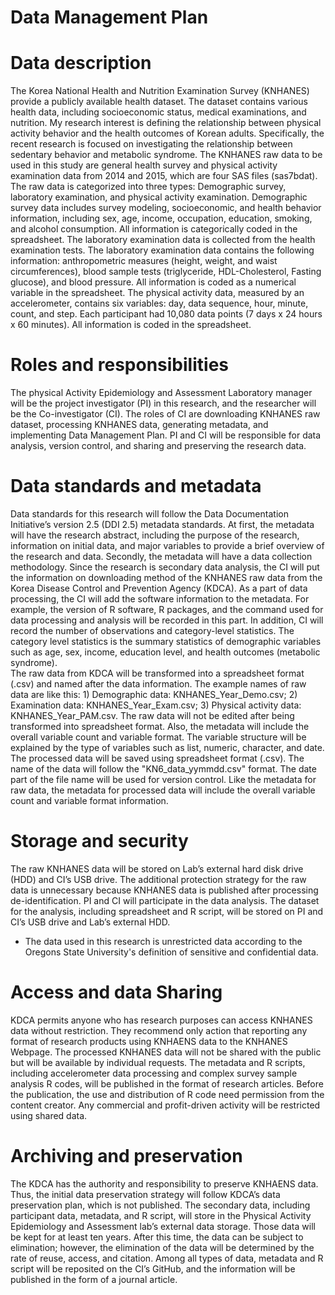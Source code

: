 # Data Management Plan

# Data description
The Korea National Health and Nutrition Examination Survey (KNHANES) provide a publicly available health dataset. The dataset contains various health data, including socioeconomic status, medical examinations, and nutrition. My research interest is defining the relationship between physical activity behavior and the health outcomes of Korean adults. Specifically, the recent research is focused on investigating the relationship between sedentary behavior and metabolic syndrome.
The KNHANES raw data to be used in this study are general health survey and physical activity examination data from 2014 and 2015, which are four SAS files (sas7bdat). The raw data is categorized into three types: Demographic survey, laboratory examination, and physical activity examination.  Demographic survey data includes survey modeling, socioeconomic, and health behavior information, including sex, age, income, occupation, education, smoking, and alcohol consumption. All information is categorically coded in the spreadsheet. The laboratory examination data is collected from the health examination tests. The laboratory examination data contains the following information: anthropometric measures (height, weight, and waist circumferences), blood sample tests (triglyceride, HDL-Cholesterol, Fasting glucose), and blood pressure. All information is coded as a numerical variable in the spreadsheet. The physical activity data, measured by an accelerometer, contains six variables: day, data sequence, hour, minute, count, and step. Each participant had 10,080 data points (7 days x 24 hours x 60 minutes). All information is coded in the spreadsheet.

# Roles and responsibilities
The physical Activity Epidemiology and Assessment Laboratory manager will be the project investigator (PI) in this research, and the researcher will be the Co-investigator (CI). The roles of CI are downloading KNHANES raw dataset, processing KNHANES data, generating metadata, and implementing Data Management Plan. PI and CI will be responsible for data analysis, version control, and sharing and preserving the research data.

# Data standards and metadata
Data standards for this research will follow the Data Documentation Initiative’s version 2.5 (DDI 2.5) metadata standards. At first, the metadata will have the research abstract, including the purpose of the research, information on initial data, and major variables to provide a brief overview of the research and data. Secondly, the metadata will have a data collection methodology. Since the research is secondary data analysis, the CI will put the information on downloading method of the KNHANES raw data from the Korea Disease Control and Prevention Agency (KDCA). As a part of data processing, the CI will add the software information to the metadata. For example, the version of R software, R packages, and the command used for data processing and analysis will be recorded in this part. In addition, CI will record the number of observations and category-level statistics. The category level statistics is the summary statistics of demographic variables such as age, sex, income, education level, and health outcomes (metabolic syndrome).   
The raw data from KDCA will be transformed into a spreadsheet format (.csv) and named after the data information. The example names of raw data are like this: 1) Demographic data: KNHANES_Year_Demo.csv; 2) Examination data: KNHANES_Year_Exam.csv; 3) Physical activity data: KNHANES_Year_PAM.csv. The raw data will not be edited after being transformed into spreadsheet format. Also, the metadata will include the overall variable count and variable format. The variable structure will be explained by the type of variables such as list, numeric, character, and date. 
The processed data will be saved using spreadsheet format (.csv). The name of the data will follow the "KN6_data_yymmdd.csv" format. The date part of the file name will be used for version control. Like the metadata for raw data, the metadata for processed data will include the overall variable count and variable format information.

# Storage and security
The raw KNHANES data will be stored on Lab’s external hard disk drive (HDD) and CI’s USB drive. The additional protection strategy for the raw data is unnecessary because KNHANES data is published after processing de-identification. PI and CI will participate in the data analysis. The dataset for the analysis, including spreadsheet and R script, will be stored on PI and CI’s USB drive and Lab’s external HDD.
* The data used in this research is unrestricted data according to the Oregons State University's definition of sensitive and confidential data.

# Access and data Sharing
KDCA permits anyone who has research purposes can access KNHANES data without restriction. They recommend only action that reporting any format of research products using KNHAENS data to the KNHANES Webpage. The processed KNHANES data will not be shared with the public but will be available by individual requests. 
The metadata and R scripts, including accelerometer data processing and complex survey sample analysis R codes, will be published in the format of research articles.  Before the publication, the use and distribution of R code need permission from the content creator. Any commercial and profit-driven activity will be restricted using shared data.

# Archiving and preservation
The KDCA has the authority and responsibility to preserve KNHAENS data. Thus, the initial data preservation strategy will follow KDCA’s data preservation plan, which is not published. The secondary data, including participant data, metadata, and R script, will store in the Physical Activity Epidemiology and Assessment lab’s external data storage. Those data will be kept for at least ten years. After this time, the data can be subject to elimination; however, the elimination of the data will be determined by the rate of reuse, access, and citation. Among all types of data, metadata and R script will be reposited on the CI’s GitHub, and the information will be published in the form of a journal article. 
